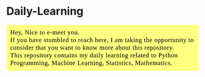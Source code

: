 # Daily-Learning
<div style="color:white;
           display:fill;
           border-radius:5px;
           background-color:#ffff80;
           font-size:120%;
           font-family:Verdana;
           letter-spacing:0.6px">
        <p style="padding: 10px;
              color:black;">
          Hey, Nice to e-meet you. <br>
          If you have stumbled to reach here, I am taking the opportunity to consider that you want to know more about this repository.<br>
          This repository contains my daily learning related to Python Programming, Machine Learning, Statistics, Mathematics.<br>
         </p>
</div>

